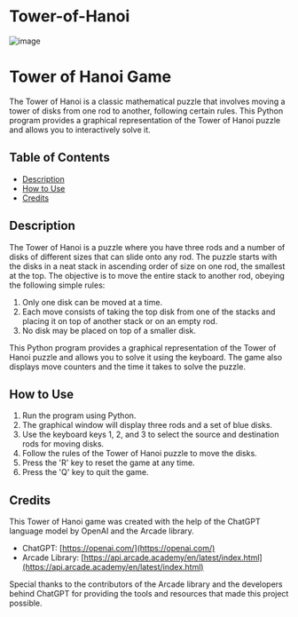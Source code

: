 # Tower-of-Hanoi
 
![image](https://github.com/IgorNascAlves/Tower-of-Hanoi/assets/26041581/0d4422ef-9aa9-4e5f-8265-cf912a2461aa)

# Tower of Hanoi Game

The Tower of Hanoi is a classic mathematical puzzle that involves moving a tower of disks from one rod to another, following certain rules. This Python program provides a graphical representation of the Tower of Hanoi puzzle and allows you to interactively solve it.

## Table of Contents

- [Description](#description)
- [How to Use](#how-to-use)
- [Credits](#credits)

## Description

The Tower of Hanoi is a puzzle where you have three rods and a number of disks of different sizes that can slide onto any rod. The puzzle starts with the disks in a neat stack in ascending order of size on one rod, the smallest at the top. The objective is to move the entire stack to another rod, obeying the following simple rules:
1. Only one disk can be moved at a time.
2. Each move consists of taking the top disk from one of the stacks and placing it on top of another stack or on an empty rod.
3. No disk may be placed on top of a smaller disk.

This Python program provides a graphical representation of the Tower of Hanoi puzzle and allows you to solve it using the keyboard. The game also displays move counters and the time it takes to solve the puzzle.

## How to Use

1. Run the program using Python.
2. The graphical window will display three rods and a set of blue disks.
3. Use the keyboard keys 1, 2, and 3 to select the source and destination rods for moving disks.
4. Follow the rules of the Tower of Hanoi puzzle to move the disks.
5. Press the 'R' key to reset the game at any time.
6. Press the 'Q' key to quit the game.

## Credits

This Tower of Hanoi game was created with the help of the ChatGPT language model by OpenAI and the Arcade library.

- ChatGPT: [https://openai.com/](https://openai.com/)
- Arcade Library: [https://api.arcade.academy/en/latest/index.html](https://api.arcade.academy/en/latest/index.html)

Special thanks to the contributors of the Arcade library and the developers behind ChatGPT for providing the tools and resources that made this project possible.
